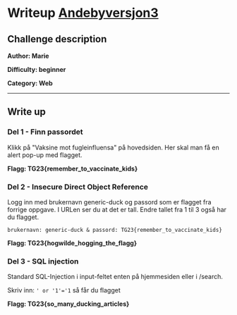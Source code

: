 # Writeup [Andebyversjon3](./README.md)

## Challenge description

**Author: Marie**

**Difficulty: beginner**

**Category: Web**

---

## Write up

### Del 1 - Finn passordet
Klikk på "Vaksine mot fugleinfluensa" på hovedsiden. Her skal man få en alert pop-up med flagget. 

**Flagg: TG23{remember_to_vaccinate_kids}**


### Del 2 - Insecure Direct Object Reference
Logg inn med brukernavn generic-duck og passord som er flagget fra forrige oppgave. I URLen ser du at det er tall. Endre tallet fra 1 til 3 også har du flagget. 

```brukernavn: generic-duck & passord: TG23{remember_to_vaccinate_kids}```

**Flagg: TG23{hogwilde_hogging_the_flagg}**


### Del 3 - SQL injection
Standard SQL-Injection i input-feltet enten på hjemmesiden eller i /search.

Skriv inn: ```' or '1'='1``` så får du flagget

**Flagg: TG23{so_many_ducking_articles}**
